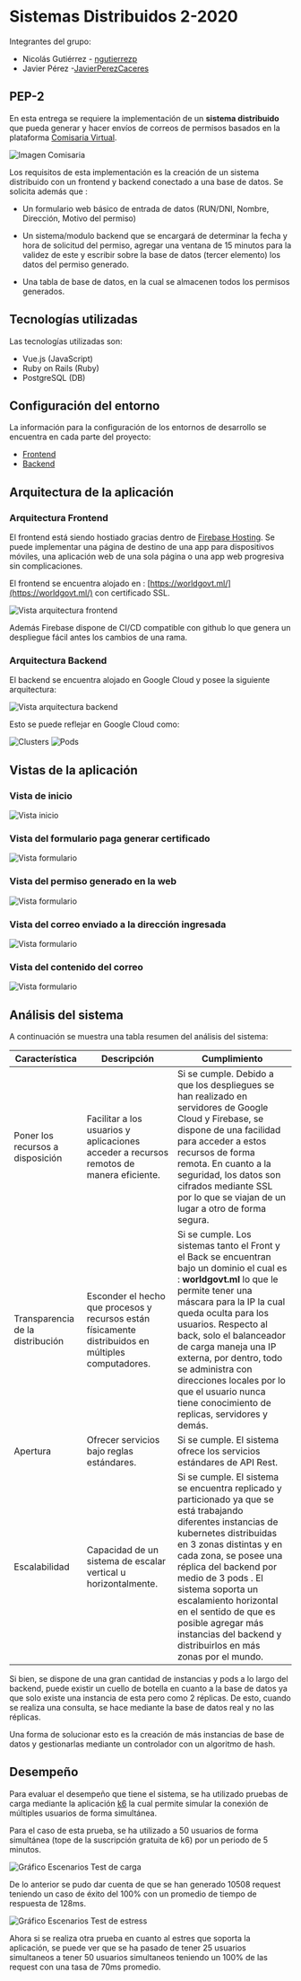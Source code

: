 # Sistemas Distribuidos 2-2020

Integrantes del grupo:

  - Nicolás Gutiérrez - [ngutierrezp](https://github.com/ngutierrezp)
  - Javier Pérez -[JavierPerezCaceres](https://github.com/JavierPerezCaceres)

## PEP-2

En esta entrega se requiere la implementación de un **sistema distribuido** que pueda generar y hacer envíos de correos de permisos basados en la plataforma [Comisaria Virtual](https://comisariavirtual.cl/). 

![Imagen Comisaria](images/comisaria.png)

Los requisitos de esta implementación es la creación de un sistema distribuido con un frontend y backend conectado a una base de datos. Se solicita además que :

  * Un formulario web básico de entrada de datos (RUN/DNI, Nombre, Dirección, Motivo del permiso)

  * Un sistema/modulo backend que se encargará de determinar la fecha y hora de solicitud del permiso, agregar una ventana de 15 minutos para la validez de este y escribir sobre la base de datos (tercer elemento) los datos del permiso generado.

  * Una tabla de base de datos, en la cual se almacenen todos los permisos generados.


## Tecnologías utilizadas

Las tecnologías utilizadas son:

* Vue.js (JavaScript)
* Ruby on Rails (Ruby)
* PostgreSQL (DB)


## Configuración del entorno

La información para la configuración de los entornos de desarrollo se encuentra en cada parte del proyecto:

  * [Frontend](frontend/README.md)
  * [Backend](backend/README.md)

## Arquitectura de la aplicación

### Arquitectura Frontend

El frontend está siendo hostiado gracias dentro de [Firebase Hosting](https://firebase.google.com/products/hosting). Se puede implementar una página de destino de una app para dispositivos móviles, una aplicación web de una sola página o una app web progresiva sin complicaciones. 

El frontend se encuentra alojado en : [https://worldgovt.ml/](https://worldgovt.ml/) con certificado SSL.

![Vista arquitectura frontend](images/frontArq.png)

Además Firebase dispone de CI/CD compatible con github lo que genera un despliegue fácil antes los cambios de una rama.


### Arquitectura Backend

El backend se encuentra alojado en Google Cloud y posee la siguiente arquitectura: 


![Vista arquitectura backend](images/backArq.png)

Esto se puede reflejar en Google Cloud como: 

![Clusters](images/zones.png)
![Pods](images/Pods.png)


## Vistas de la aplicación

### Vista de inicio

![Vista inicio](images/inicio.png)

### Vista del formulario paga generar certificado

![Vista formulario](images/tramite.png)

### Vista del permiso generado en la web

![Vista formulario](images/permiso.png)

### Vista del correo enviado a la dirección ingresada

![Vista formulario](images/correo1.png)

### Vista del contenido del correo

![Vista formulario](images/correo2.png)


## Análisis del sistema

A continuación se muestra una tabla resumen del análisis del sistema:

| Característica | Descripción | Cumplimiento |
|-|-|-|
| Poner los recursos a disposición | Facilitar a los usuarios y aplicaciones acceder a recursos remotos de manera eficiente. | Si se cumple. Debido a que los despliegues se han realizado en servidores de Google Cloud y Firebase, se dispone de una facilidad para acceder a estos recursos de forma remota. En cuanto a la seguridad, los datos son cifrados mediante SSL por lo que se viajan de un lugar a otro de forma segura.|
| Transparencia de la distribución | Esconder el hecho que procesos y recursos están físicamente distribuidos en múltiples computadores. | Si se cumple. Los sistemas tanto el Front y el Back se encuentran bajo un dominio el cual es : **worldgovt.ml** lo que le permite tener una máscara para la IP la cual queda oculta para los usuarios. Respecto al back, solo el balanceador de carga maneja una IP externa, por dentro, todo se administra con direcciones locales por lo que el usuario nunca tiene conocimiento de replicas, servidores y demás.|
| Apertura | Ofrecer servicios bajo reglas estándares.  | Si se cumple. El sistema ofrece los servicios estándares de API Rest. |
| Escalabilidad | Capacidad de un sistema de escalar vertical u horizontalmente. | Si se cumple. El sistema se encuentra replicado y particionado ya que se está trabajando diferentes instancias de kubernetes distribuidas en 3 zonas distintas y en cada zona, se posee una réplica del backend por medio de 3 pods . El sistema soporta un escalamiento horizontal en el sentido de que es posible agregar más instancias del backend y distribuirlos en más zonas por el mundo. |


Si bien, se dispone de una gran cantidad de instancias y pods a lo largo del backend, puede existir un cuello de botella en cuanto a la base de datos ya que solo existe una instancia de esta pero como 2 réplicas. De esto, cuando se realiza una consulta, se hace mediante la base de datos real y no las réplicas. 

Una forma de solucionar esto es la creación de más instancias de base de datos y gestionarlas mediante un controlador con un algoritmo de hash. 


## Desempeño


Para evaluar el desempeño que tiene el sistema, se ha utilizado pruebas de carga mediante la aplicación [k6](https://app.k6.io/) la cual permite simular la conexión de múltiples usuarios de forma simultánea.

Para el caso de esta prueba, se ha utilizado a 50 usuarios de forma simultánea (tope de la suscripción gratuita de k6) por un periodo de 5 minutos.


![Gráfico Escenarios Test de carga](images/test-de-carga.png)

De lo anterior se pudo dar cuenta de que se han generado 10508 request teniendo un caso de éxito del 100% con un promedio de tiempo de respuesta de 128ms.

![Gráfico Escenarios Test de estress](images/test-de-estres.png)

Ahora si se realiza otra prueba en cuanto al estres que soporta la aplicación, se puede ver que se ha pasado de tener 25 usuarios simultaneos a tener 50 usuarios simultaneos teniendo un 100% de las request con una tasa de 70ms promedio.



